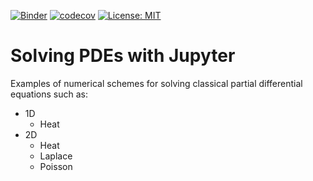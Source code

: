 [![Binder](https://mybinder.org/badge_logo.svg)](https://mybinder.org/v2/gh/PabRod/pdes/master)
[![codecov](https://img.shields.io/badge/lifecycle-experimental-orange.svg)](https://www.tidyverse.org/lifecycle/)
[![License: MIT](https://img.shields.io/badge/License-MIT-yellow.svg)](https://opensource.org/licenses/MIT)

# Solving PDEs with Jupyter

Examples of numerical schemes for solving classical partial differential equations such as:

- 1D
    - Heat
- 2D
    - Heat
    - Laplace
    - Poisson
